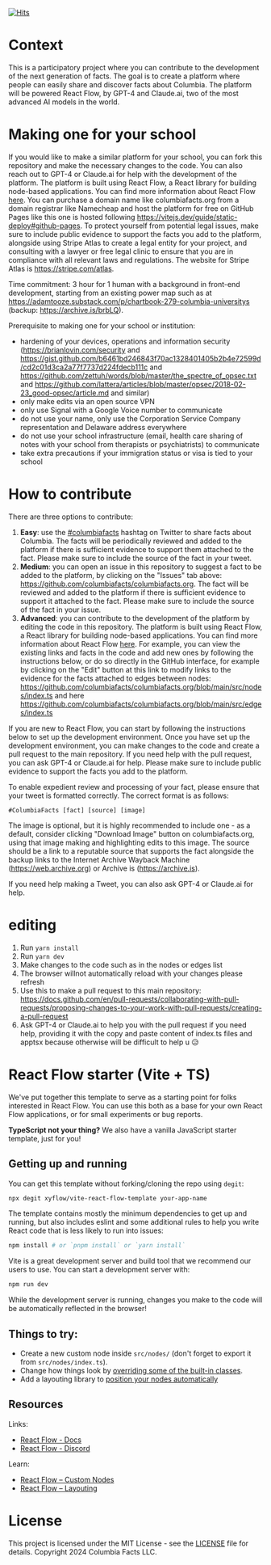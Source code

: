 [![Hits](https://hits.seeyoufarm.com/api/count/incr/badge.svg?url=https%3A%2F%2Fcolumbiafacts.org&count_bg=%2379C83D&title_bg=%2373FF00&icon=badgr.svg&icon_color=%23F80000&title=how+many+ppl+visit+and+saw+the+facts&edge_flat=false)](https://hits.seeyoufarm.com)

# Context
This is a participatory project where you can contribute to the development of the next generation of facts. The goal is to create a platform where people can easily share and discover facts about Columbia. The platform will be powered React Flow, by GPT-4 and Claude.ai, two of the most advanced AI models in the world.


# Making one for your school

If you would like to make a similar platform for your school, you can fork this repository and make the necessary changes to the code. You can also reach out to GPT-4 or Claude.ai for help with the development of the platform. The platform is built using React Flow, a React library for building node-based applications. You can find more information about React Flow [here](https://reactflow.dev/). You can purchase a domain name like columbiafacts.org from a domain registrar like Namecheap and host the platform for free on GitHub Pages like this one is hosted following https://vitejs.dev/guide/static-deploy#github-pages. To protect yourself from potential legal issues, make sure to include public evidence to support the facts you add to the platform, alongside using Stripe Atlas to create a legal entity for your project, and consulting with a lawyer or free legal clinic to ensure that you are in compliance with all relevant laws and regulations. The website for Stripe Atlas is https://stripe.com/atlas.

Time commitment: 3 hour for 1 human with a background in front-end development, starting from an existing power map such as at https://adamtooze.substack.com/p/chartbook-279-columbia-universitys (backup: https://archive.is/brbLQ).

Prerequisite to making one for your school or institution: 
* hardening of your devices, operations and information security (https://brianlovin.com/security and https://gist.github.com/b6461bd246843f70ac1328401405b2b4e72599d/cd2c01d3ca2a77f7737d224fdecb111c and https://github.com/zettuh/words/blob/master/the_spectre_of_opsec.txt and https://github.com/lattera/articles/blob/master/opsec/2018-02-23_good-opsec/article.md and similar)
* only make edits via an open source VPN
* only use Signal with a Google Voice number to communicate
* do not use your name, only use the Corporation Service Company representation and Delaware address everywhere
* do not use your school infrastructure (email, health care sharing of notes with your school from therapists or psychiatrists) to communicate
* take extra precautions if your immigration status or visa is tied to your school

# How to contribute

There are three options to contribute:

1. **Easy**: use the [#columbiafacts](https://twitter.com/search?lang=en&q=(%23columbiafacts)&src=typed_query) hashtag on Twitter to share facts about Columbia. The facts will be periodically reviewed and added to the platform if there is sufficient evidence to support them attached to the fact. Please make sure to include the source of the fact in your tweet.
2. **Medium**: you can open an issue in this repository to suggest a fact to be added to the platform, by clicking on the "Issues" tab above: https://github.com/columbiafacts/columbiafacts.org. The fact will be reviewed and added to the platform if there is sufficient evidence to support it attached to the fact. Please make sure to include the source of the fact in your issue.
3. **Advanced**: you can contribute to the development of the platform by editing the code in this repository. The platform is built using React Flow, a React library for building node-based applications. You can find more information about React Flow [here](https://reactflow.dev/). For example, you can view the existing links and facts in the code and add new ones by following the instructions below, or do so directly in the GitHub interface, for example by clicking on the "Edit" button at this link to modify links to the evidence for the facts attached to edges between nodes: https://github.com/columbiafacts/columbiafacts.org/blob/main/src/nodes/index.ts and here https://github.com/columbiafacts/columbiafacts.org/blob/main/src/edges/index.ts

If you are new to React Flow, you can start by following the instructions below to set up the development environment. Once you have set up the development environment, you can make changes to the code and create a pull request to the main repository. If you need help with the pull request, you can ask GPT-4 or Claude.ai for help. Please make sure to include public evidence to support the facts you add to the platform.

To enable expedient review and processing of your fact, please ensure that your tweet is formatted correctly. The correct format is as follows:

```
#ColumbiaFacts [fact] [source] [image]
```

The image is optional, but it is highly recommended to include one - as a default, consider clicking "Download Image" button on columbiafacts.org, using that image making and highlighting edits to this image. The source should be a link to a reputable source that supports the fact alongside the backup links to the Internet Archive Wayback Machine (https://web.archive.org) or Archive is (https://archive.is).

If you need help making a Tweet, you can also ask GPT-4 or Claude.ai for help.

# editing 
1. Run `yarn install`
2. Run `yarn dev`
3. Make changes to the code such as in the nodes or edges list 
4. The browser willnot automatically reload with your changes please refresh
5. Use this to make a pull request to this main repository: https://docs.github.com/en/pull-requests/collaborating-with-pull-requests/proposing-changes-to-your-work-with-pull-requests/creating-a-pull-request
6. Ask GPT-4 or Claude.ai to help you with the pull request if you need help, providing it with the copy and paste content of index.ts files and apptsx because otherwise will be difficult to help u 😥

# React Flow starter (Vite + TS)

We've put together this template to serve as a starting point for folks
interested in React Flow. You can use this both as a base for your own React
Flow applications, or for small experiments or bug reports.

**TypeScript not your thing?** We also have a vanilla JavaScript starter template,
just for you!

## Getting up and running

You can get this template without forking/cloning the repo using `degit`:

```bash
npx degit xyflow/vite-react-flow-template your-app-name
```

The template contains mostly the minimum dependencies to get up and running, but
also includes eslint and some additional rules to help you write React code that
is less likely to run into issues:

```bash
npm install # or `pnpm install` or `yarn install`
```

Vite is a great development server and build tool that we recommend our users to
use. You can start a development server with:

```bash
npm run dev
```

While the development server is running, changes you make to the code will be
automatically reflected in the browser!

## Things to try:

- Create a new custom node inside `src/nodes/` (don't forget to export it from `src/nodes/index.ts`).
- Change how things look by [overriding some of the built-in classes](https://reactflow.dev/learn/customization/theming#overriding-built-in-classes).
- Add a layouting library to [position your nodes automatically](https://reactflow.dev/learn/layouting/layouting)

## Resources

Links:

- [React Flow - Docs](https://reactflow.dev)
- [React Flow - Discord](https://discord.com/invite/Bqt6xrs)

Learn:

- [React Flow – Custom Nodes](https://reactflow.dev/learn/customization/custom-nodes)
- [React Flow – Layouting](https://reactflow.dev/learn/layouting/layouting)


# License

This project is licensed under the MIT License - see the [LICENSE](LICENSE) file for details. Copyright 2024 Columbia Facts LLC.
